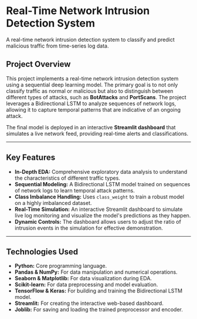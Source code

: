 # Real-Time Network Intrusion Detection System
A real-time network intrusion detection system to classify and predict malicious traffic from time-series log data.
##  Project Overview

This project implements a real-time network intrusion detection system using a sequential deep learning model. The primary goal is to not only classify traffic as normal or malicious but also to distinguish between different types of attacks, such as **BotAttacks** and **PortScans**. The project leverages a Bidirectional LSTM to analyze sequences of network logs, allowing it to capture temporal patterns that are indicative of an ongoing attack.

The final model is deployed in an interactive **Streamlit dashboard** that simulates a live network feed, providing real-time alerts and classifications.

---

##  Key Features

- **In-Depth EDA:** Comprehensive exploratory data analysis to understand the characteristics of different traffic types.
- **Sequential Modeling:** A Bidirectional LSTM model trained on sequences of network logs to learn temporal attack patterns.
- **Class Imbalance Handling:** Uses `class_weight` to train a robust model on a highly imbalanced dataset.
- **Real-Time Simulation:** An interactive Streamlit dashboard to simulate live log monitoring and visualize the model's predictions as they happen.
- **Dynamic Controls:** The dashboard allows users to adjust the ratio of intrusion events in the simulation for effective demonstration.

---

##  Technologies Used

- **Python:** Core programming language.
- **Pandas & NumPy:** For data manipulation and numerical operations.
- **Seaborn & Matplotlib:** For data visualization during EDA.
- **Scikit-learn:** For data preprocessing and model evaluation.
- **TensorFlow & Keras:** For building and training the Bidirectional LSTM model.
- **Streamlit:** For creating the interactive web-based dashboard.
- **Joblib:** For saving and loading the trained preprocessor and encoder.
